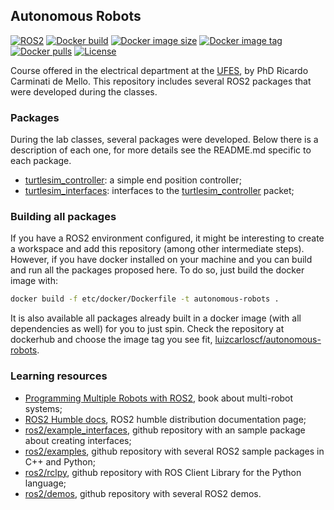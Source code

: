 ## Autonomous Robots

[![ROS2](https://img.shields.io/badge/ROS2-Humble-blue.svg?style=flat-square)](https://docs.ros.org/en/humble/index.html)
[![Docker build](https://img.shields.io/github/workflow/status/luizcarloscf/autonomous-robots/docker?style=flat-square)](https://github.com/luizcarloscf/autonomous-robots/actions)
[![Docker image size](https://img.shields.io/docker/image-size/luizcarloscf/autonomous-robots?sort=semver&style=flat-square)](https://hub.docker.com/repository/docker/luizcarloscf/autonomous-robots)
[![Docker image tag](https://img.shields.io/docker/v/luizcarloscf/autonomous-robots?sort=semver&style=flat-square)](https://hub.docker.com/repository/docker/luizcarloscf/autonomous-robots)
[![Docker pulls](https://img.shields.io/docker/pulls/luizcarloscf/autonomous-robots?style=flat-square)](https://hub.docker.com/repository/docker/luizcarloscf/autonomous-robots)
[![License](https://img.shields.io/github/license/luizcarloscf/autonomous-robots?style=flat-square)](https://github.com/luizcarloscf/autonomous-robots/blob/main/LICENSE)


Course offered in the electrical department at the [UFES](https://www.ufes.br/), by PhD Ricardo Carminati de Mello. This repository includes several ROS2 packages that were developed during the classes.

### Packages

During the lab classes, several packages were developed. Below there is a description of each one, for more details see the README.md specific to each package.

* [turtlesim_controller](src/turtlesim_controller/): a simple end position controller;
* [turtlesim_interfaces](src/turtlesim_interfaces/): interfaces to the [turtlesim_controller](src/turtlesim_controller/) packet;

### Building all packages

If you have a ROS2 environment configured, it might be interesting to create a workspace and add this repository (among other intermediate steps). However, if you have docker installed on your machine and you can build and run all the packages proposed here. To do so, just build the docker image with:

```bash
docker build -f etc/docker/Dockerfile -t autonomous-robots .
```

It is also available all packages already built in a docker image (with all dependencies as well) for you to just spin. Check the repository at dockerhub and choose the image tag you see fit, [luizcarloscf/autonomous-robots](https://hub.docker.com/r/luizcarloscf/autonomous-robots).


### Learning resources

* [Programming Multiple Robots with ROS2](https://osrf.github.io/ros2multirobotbook/), book about multi-robot systems;
* [ROS2 Humble docs](https://docs.ros.org/en/humble/index.html), ROS2 humble distribution documentation page;
* [ros2/example_interfaces](https://github.com/ros2/example_interfaces), github repository with an sample package about creating interfaces;
* [ros2/examples](https://github.com/ros2/examples), github repository with several ROS2 sample packages in C++ and Python;
* [ros2/rclpy](https://github.com/ros2/rclpy), github repository with ROS Client Library for the Python language;
* [ros2/demos](https://github.com/ros2/demos), github repository with several ROS2 demos.